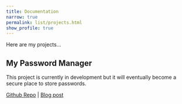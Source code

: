 ```yaml
---
title: Documentation
narrow: true
permalink: list/projects.html
show_profile: true
---
```

Here are my projects...

## My Password Manager
This project is currently in development but it will eventually become a secure place to store passwords.

[Github Repo](https://github.com/DanField12/dans_password_vault) \| [Blog post](https://dan.is-a.dev/2020/11/08/12SDD-Progress-Update-1.html)
